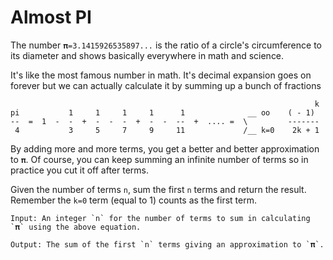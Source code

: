# Almost PI

The number `𝛑=3.1415926535897...` is the ratio of a circle's circumference to its diameter and shows basically everywhere in math and science.

It's like the most famous number in math. It's decimal expansion goes on forever but we can actually calculate it by summing up a bunch of fractions

```
                                                                    k
pi           1     1     1     1      1              __ oo    ( - 1) 
--  =  1  -  -  +  -  -  -  +  -  -  --  +  .... =  \         -------
 4           3     5     7     9     11             /__ k=0    2k + 1 

```

By adding more and more terms, you get a better and better approximation to `𝛑`. Of course, you can keep summing an infinite number of terms so in practice you cut it off after  terms. 

Given the number of terms `n`, sum the first `n` terms and return the result. Remember the `k=0` term (equal to 1) counts as the first term.

```
Input: An integer `n` for the number of terms to sum in calculating `𝛑` using the above equation.

Output: The sum of the first `n` terms giving an approximation to `𝛑`.
```